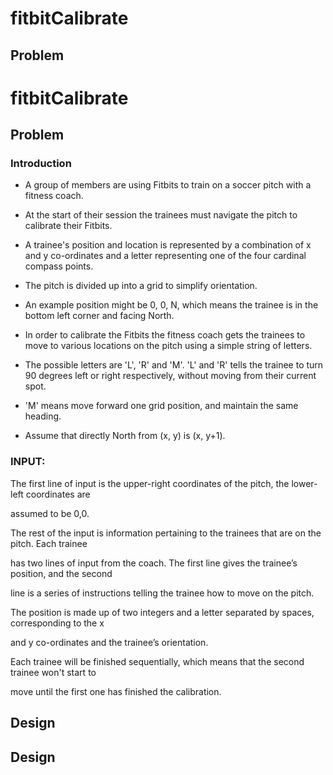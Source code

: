# fitbitCalibrate

## Problem
# fitbitCalibrate

## Problem

### Introduction

* A group of members are using Fitbits to train on a soccer pitch with a fitness coach. 
* At the start of their session the trainees must navigate the pitch to calibrate their Fitbits.

* A trainee's position and location is represented by a combination of x and y co-ordinates and a 
letter representing one of the four cardinal compass points. 

* The pitch is divided up into a grid to simplify orientation. 
* An example position might be 0, 0, N, which means the trainee is in the bottom left corner and facing North.
* In order to calibrate the Fitbits the fitness coach gets the trainees to move to various locations on 
the pitch using a simple string of letters. 

* The possible letters are 'L', 'R' and 'M'. 'L' and 'R' tells the trainee to turn 90 degrees left or right respectively, without moving from their current spot. 

* 'M' means move forward one grid position, and maintain the same heading.
* Assume that directly North from (x, y) is (x, y+1).

### INPUT:

The first line of input is the upper-right coordinates of the pitch, the lower-left coordinates are 

assumed to be 0,0.

The rest of the input is information pertaining to the trainees that are on the pitch. Each trainee 

has two lines of input from the coach. The first line gives the trainee’s position, and the second 

line is a series of instructions telling the trainee how to move on the pitch.

The position is made up of two integers and a letter separated by spaces, corresponding to the x 

and y co-ordinates and the trainee’s orientation.

Each trainee will be finished sequentially, which means that the second trainee won't start to 

move until the first one has finished the calibration.

## Design


## Design

